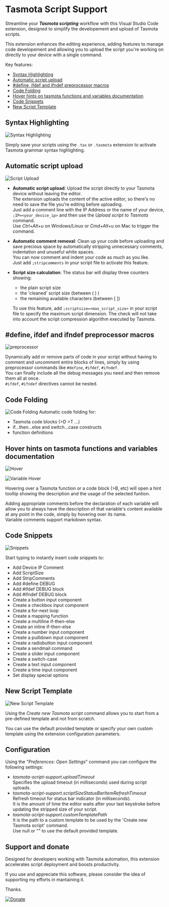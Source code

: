 # Tasmota Script Support

Streamline your ***Tasmota scripting*** workflow with this Visual Studio Code extension, designed to simplify the developement and upload of Tasmota scripts.  

This extension enhances the editing experience, adding features to manage code developement and allowing you to upload the script you're working on directly to your device with a single command.

Key features:
- [Syntax Highlighting](#Syntax-Highlighting)
- [Automatic script upload](#Automatic-script-upload)
- [#define, ifdef and ifndef preprocessor macros](##define,-ifdef-and-ifndef-preprocessor-macros)
- [Code Folding](#Code-Folding)
- [Hover hints on tasmota functions and variables documentation](#Hover-hints-on-tasmota-functions-and-variables-documentation)
- [Code Snippets](#Code-Snippets)
- [New Script Template](#New-Script-Template)

## Syntax Highlighting
![Syntax Highlighting](https://github.com/stefanobertini/tasmota-script-support/blob/develop/media/syntax-highlighting.gif?raw=true)

Simply save your scripts using the `.tas` or `.tasmota` extension to activate Tasmota grammar syntax highlighting.  

## Automatic script upload
![Script Upload](https://github.com/stefanobertini/tasmota-script-support/blob/develop/media/upload.gif?raw=true)

- **Automatic script upload**: 
Upload the script directly to your Tasmota device without leaving the editor.   
The extension uploads the content of the active editor, so there's no need to save the file you're editing before uploading.  
Just add a comment line with the IP Address or the name of your device,  
`;IP=<your_device_ip>` and then use the *Upload script to Tasmota* command.  
Use *Ctrl+Alt+u* on Windows/Linux or *Cmd+Alt+u* on Mac to trigger the command.

- **Automatic comment removal**: Clean up your code before uploading and save precious space by automatically stripping unnecessary comments, indentation and unuseful white spaces.  
You can now comment and indent your code as much as you like.  
Just add `;stripcomments` in your script file to activate this feature.

- **Script size calculation**: The status bar will display three counters showing:
  -  the plain script size
  -  the 'cleaned' script size (between ( ) )
  -  the remaining available characters (between [ ])  

  To use this feature, add `;scriptsize=<max_script_size>` in your script file to specify the maximum script dimension.  The check will not take into account the script compression algorithm executed by Tasmota.

## #define, ifdef and ifndef preprocessor macros
![preprocessor](https://github.com/stefanobertini/tasmota-script-support/blob/develop/media/preprocessor.gif?raw=true)


Dynamically add or remove parts of code in your script without having to comment and uncomment entire blocks of lines, simply by using preprocessor commands like `#define`, `#ifdef`, `#ifndef`.   
You can finally include all the debug messages you need and then remove them all at once.  
`#ifdef`, `#ifndef` directives cannot be nested.

## Code Folding
![Code Folding](https://github.com/stefanobertini/tasmota-script-support/blob/develop/media/folding.gif?raw=true) 
Automatic code folding for:
- Tasmota code blocks (>D >T ...)
- if...then...else and switch...case constructs
- function definitions

## Hover hints on tasmota functions and variables documentation
![Hover](https://github.com/stefanobertini/tasmota-script-support/blob/develop/media/default-hover.gif?raw=true)

![Variable Hover](https://github.com/stefanobertini/tasmota-script-support/blob/develop/media/variable-hover.gif?raw=true)

Hovering over a Tasmota function or a code block (>B, etc) will open a hint tooltip showing the description and the usage of the selected funtion.  

Adding appropriate comments before the declaration of each variable will allow you to always have the description of that variable's content available at any point in the code, simply by hovering over its name.  
Variable comments support markdown syntax.

## Code Snippets
![Snippets](https://github.com/stefanobertini/tasmota-script-support/blob/develop/media/snippets.gif?raw=true)

Start typing to instantly insert code snippets to:
- Add Device IP Comment
- Add ScriptSize
- Add StripComments
- Add #define DEBUG
- Add #ifdef DEBUG block
- Add #ifndef DEBUG block
- Create a button input component
- Create a checkbox input component
- Create a for-next loop
- Create a mapping function
- Create a multiline if-then-else
- Create an inline if-then-else
- Create a number input component
- Create a puilldown input component
- Create a radiobutton input component
- Create a sendmail command
- Create a slider input component
- Create a switch-case
- Create a text input component
- Create a time input component
- Set display special options

## New Script Template
![New Script Template](https://github.com/stefanobertini/tasmota-script-support/blob/develop/media/new-template.gif?raw=true)

Using the *Create new Tasmota script* command allows you to start from a pre-defined template and not from scratch.

You can use the default provided template or specify your own custom template using the extension configuration parameters.

## Configuration

Using the "*Preferences: Open Settings*" command you can configure the following settings:
- *tasmota-script-support.uploadTimeout*  
 Specifies the upload timeout (in milliseconds) used during script uploads.
- *tasmota-script-support.scriptSizeStatusBarItemRefreshTimeout*  
Refresh timeout for status bar indicator (in milliseconds).   
It is the amount of time the editor waits after your last keystroke before updating the stripped size of your script.
- *tasmota-script-support.customTemplatePath*  
It is the path to a custom template to be used by the 'Create new Tasmota script' command.  
Use null or "" to use the default provided template.

## Support and donate

Designed for developers working with Tasmota automation, this extension accelerates script deployment and boosts productivity.

If you use and appreciate this software, please consider the idea of supporting my efforts in mantaining it.

Thanks.

[![Donate](https://github.com/stefanobertini/tasmota-script-support/blob/develop/media/btn_donate_LG.gif?raw=true)](https://www.paypal.com/donate/?business=5RMJWB9RBHKXE&no_recurring=0&item_name=I+am+very+pleased+if+you+appreciate+my+open+source+software+and+if+you+want+to+help+support+my+efforts.&currency_code=EUR)


